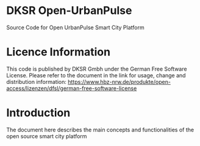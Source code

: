 # DKSR Open-UrbanPulse
Source Code for Open UrbanPulse Smart City Platform

# Licence Information
This code is published by DKSR Gmbh under the German Free Software License. Please refer to the document in the link for usage, change and distribution information:
https://www.hbz-nrw.de/produkte/open-access/lizenzen/dfsl/german-free-software-license

# Introduction
The document here describes the main concepts and functionalities of the open source smart city platform 

